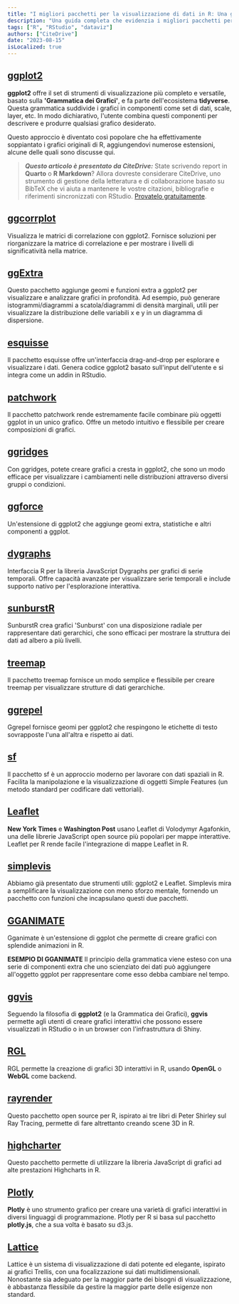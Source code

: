 ```yaml
---
title: "I migliori pacchetti per la visualizzazione di dati in R: Una guida per il 2023"
description: "Una guida completa che evidenzia i migliori pacchetti per la visualizzazione di dati in R per l'anno 2023, mostrando le loro caratteristiche, applicazioni e capacità uniche."
tags: ["R", "RStudio", "dataviz"]
authors: ["CiteDrive"]
date: "2023-08-15"
isLocalized: true
---
```


## [ggplot2](https://ggplot2.tidyverse.org/)

**ggplot2** offre il set di strumenti di visualizzazione più completo e versatile, basato sulla **'Grammatica dei Grafici'**, e fa parte dell'ecosistema **tidyverse**. Questa grammatica suddivide i grafici in componenti come set di dati, scale, layer, etc. In modo dichiarativo, l'utente combina questi componenti per descrivere e produrre qualsiasi grafico desiderato.

Questo approccio è diventato così popolare che ha effettivamente soppiantato i grafici originali di R, aggiungendovi numerose estensioni, alcune delle quali sono discusse qui.

> **_Questo articolo è presentato da CiteDrive:_** State scrivendo report in **Quarto** o **R Markdown**? Allora dovreste considerare CiteDrive, uno strumento di gestione della letteratura e di collaborazione basato su BibTeX che vi aiuta a mantenere le vostre citazioni, bibliografie e riferimenti sincronizzati con RStudio. [Provatelo gratuitamente](http://citedrive.com/).

## [ggcorrplot](https://github.com/kassambara/ggcorrplot)
Visualizza le matrici di correlazione con ggplot2. Fornisce soluzioni per riorganizzare la matrice di correlazione e per mostrare i livelli di significatività nella matrice.

## [ggExtra](https://github.com/daattali/ggExtra)
Questo pacchetto aggiunge geomi e funzioni extra a ggplot2 per visualizzare e analizzare grafici in profondità. Ad esempio, può generare istogrammi/diagrammi a scatola/diagrammi di densità marginali, utili per visualizzare la distribuzione delle variabili x e y in un diagramma di dispersione.

## [esquisse](https://dreamrs.github.io/esquisse/)
Il pacchetto esquisse offre un'interfaccia drag-and-drop per esplorare e visualizzare i dati. Genera codice ggplot2 basato sull'input dell'utente e si integra come un addin in RStudio.

## [patchwork](https://patchwork.data-imaginist.com/)
Il pacchetto patchwork rende estremamente facile combinare più oggetti ggplot in un unico grafico. Offre un metodo intuitivo e flessibile per creare composizioni di grafici.

## [ggridges](https://wilkelab.org/ggridges/)
Con ggridges, potete creare grafici a cresta in ggplot2, che sono un modo efficace per visualizzare i cambiamenti nelle distribuzioni attraverso diversi gruppi o condizioni.

## [ggforce](https://ggforce.data-imaginist.com/)
Un'estensione di ggplot2 che aggiunge geomi extra, statistiche e altri componenti a ggplot.

## [dygraphs](https://rstudio.github.io/dygraphs/)
Interfaccia R per la libreria JavaScript Dygraphs per grafici di serie temporali. Offre capacità avanzate per visualizzare serie temporali e include supporto nativo per l'esplorazione interattiva.

## [sunburstR](https://d3js.org/)
SunburstR crea grafici 'Sunburst' con una disposizione radiale per rappresentare dati gerarchici, che sono efficaci per mostrare la struttura dei dati ad albero a più livelli.

## [treemap](https://cran.r-project.org/web/packages/treemap/index.html)
Il pacchetto treemap fornisce un modo semplice e flessibile per creare treemap per visualizzare strutture di dati gerarchiche.

## [ggrepel](https://ggrepel.slowkow.com/)
Ggrepel fornisce geomi per ggplot2 che respingono le etichette di testo sovrapposte l'una all'altra e rispetto ai dati.

## [sf](https://r-spatial.github.io/sf/)
Il pacchetto sf è un approccio moderno per lavorare con dati spaziali in R. Facilita la manipolazione e la visualizzazione di oggetti Simple Features (un metodo standard per codificare dati vettoriali).

## [Leaflet](https://rstudio.github.io/leaflet/)
**New York Times** e **Washington Post** usano Leaflet di Volodymyr Agafonkin, una delle librerie JavaScript open source più popolari per mappe interattive. Leaflet per R rende facile l'integrazione di mappe Leaflet in R.

## [simplevis](https://statisticsnz.github.io/simplevis/)
Abbiamo già presentato due strumenti utili: ggplot2 e Leaflet. Simplevis mira a semplificare la visualizzazione con meno sforzo mentale, fornendo un pacchetto con funzioni che incapsulano questi due pacchetti.

## [GGANIMATE](https://gganimate.com/articles/gganimate.html)
Gganimate è un'estensione di ggplot che permette di creare grafici con splendide animazioni in R.

**ESEMPIO DI GGANIMATE**
Il principio della grammatica viene esteso con una serie di componenti extra che uno scienziato dei dati può aggiungere all'oggetto ggplot per rappresentare come esso debba cambiare nel tempo.

## [ggvis](https://ggvis.rstudio.com/)
Seguendo la filosofia di **ggplot2** (e la Grammatica dei Grafici), **ggvis** permette agli utenti di creare grafici interattivi che possono essere visualizzati in RStudio o in un browser con l'infrastruttura di Shiny.

## [RGL](https://dmurdoch.github.io/rgl/)
RGL permette la creazione di grafici 3D interattivi in R, usando **OpenGL** o **WebGL** come backend.

## [rayrender](https://www.rayrender.net/)
Questo pacchetto open source per R, ispirato ai tre libri di Peter Shirley sul Ray Tracing, permette di fare altrettanto creando scene 3D in R.

## [highcharter](https://jkunst.com/highcharter/)
Questo pacchetto permette di utilizzare la libreria JavaScript di grafici ad alte prestazioni Highcharts in R.

## [Plotly](https://plotly-r.com/)
**Plotly** è uno strumento grafico per creare una varietà di grafici interattivi in diversi linguaggi di programmazione. Plotly per R si basa sul pacchetto **plotly.js**, che a sua volta è basato su d3.js.

## [Lattice](http://lattice.r-forge.r-project.org/)
Lattice è un sistema di visualizzazione di dati potente ed elegante, ispirato ai grafici Trellis, con una focalizzazione sui dati multidimensionali. Nonostante sia adeguato per la maggior parte dei bisogni di visualizzazione, è abbastanza flessibile da gestire la maggior parte delle esigenze non standard.


